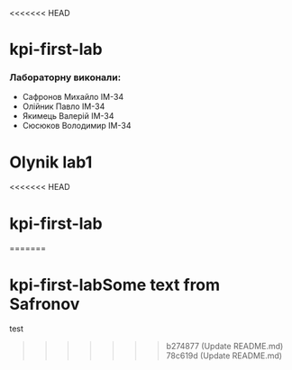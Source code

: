 <<<<<<< HEAD
# kpi-first-lab

### Лабораторну виконали:
- Сафронов Михайло ІМ-34
- Олійник Павло ІМ-34
- Якимець Валерій ІМ-34
- Сюсюков Володимир ІМ-34


Olynik lab1
=======
<<<<<<< HEAD
# kpi-first-lab
=======
# kpi-first-labSome text from Safronov

test
>>>>>>> b274877 (Update README.md)
>>>>>>> 78c619d (Update README.md)
